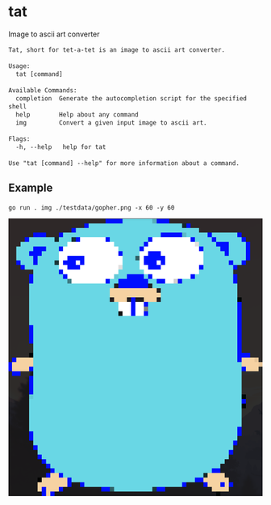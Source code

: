 # tat
Image to ascii art converter

```
Tat, short for tet-a-tet is an image to ascii art converter.

Usage:
  tat [command]

Available Commands:
  completion  Generate the autocompletion script for the specified shell
  help        Help about any command
  img         Convert a given input image to ascii art.

Flags:
  -h, --help   help for tat

Use "tat [command] --help" for more information about a command.
```

## Example
```
go run . img ./testdata/gopher.png -x 60 -y 60
```
![example](assets/example.png)
